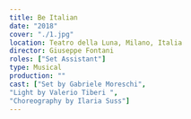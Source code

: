 ```yaml
---
title: Be Italian
date: "2018"
cover: "./1.jpg"
location: Teatro della Luna, Milano, Italia
director: Giuseppe Fontani
roles: ["Set Assistant"]
type: Musical
production: ""
cast: ["Set by Gabriele Moreschi",
"Light by Valerio Tiberi ",
"Choreography by Ilaria Suss"]
---
```

